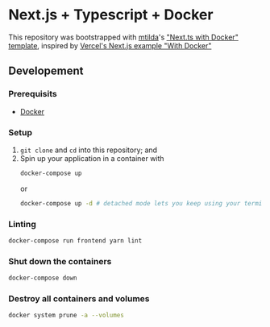 # Next.js + Typescript + Docker
This repository was bootstrapped with [mtilda](https://github.com/mtilda)'s ["Next.ts with Docker" template](https://github.com/mtilda/next.ts-with-docker), inspired by [Vercel's Next.js example "With Docker"](https://github.com/vercel/next.js/tree/canary/examples/with-docker)

## Developement

### Prerequisits
- [Docker](https://docs.docker.com/)

### Setup
1. `git clone` and `cd` into this repository; and
1. Spin up your application in a container with
    ```bash
    docker-compose up
    ```
    or
    ```bash
    docker-compose up -d # detached mode lets you keep using your terminal
    ```

### Linting
```bash
docker-compose run frontend yarn lint
```

### Shut down the containers
```bash
docker-compose down
```

### Destroy all containers and volumes
```bash
docker system prune -a --volumes
```
